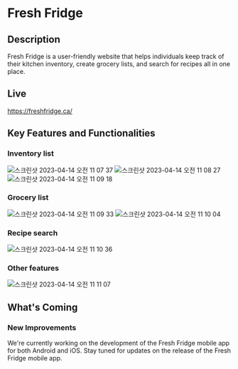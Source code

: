 # Fresh Fridge

## Description

Fresh Fridge is a user-friendly website that helps individuals keep track of their kitchen inventory, create grocery lists, and search for recipes all in one place. 

## Live

https://freshfridge.ca/

## Key Features and Functionalities

### Inventory list

![스크린샷 2023-04-14 오전 11 07 37](https://user-images.githubusercontent.com/59901905/231929672-d6c25487-c467-4622-8216-4605ff3a204b.png)
![스크린샷 2023-04-14 오전 11 08 27](https://user-images.githubusercontent.com/59901905/231929736-374ad83f-c6f4-4d17-8b32-f4276563ddb7.png)
![스크린샷 2023-04-14 오전 11 09 18](https://user-images.githubusercontent.com/59901905/231929747-0bdb1e6d-4269-4d76-81a5-1fbff5fd2a74.png)



### Grocery list

![스크린샷 2023-04-14 오전 11 09 33](https://user-images.githubusercontent.com/59901905/231929766-72669d61-d045-4934-aeea-ce8252d1aabd.png)
![스크린샷 2023-04-14 오전 11 10 04](https://user-images.githubusercontent.com/59901905/231929769-70a8c96d-cf74-460c-af72-b7960388279c.png)



### Recipe search

![스크린샷 2023-04-14 오전 11 10 36](https://user-images.githubusercontent.com/59901905/231929786-be0900bb-67ed-404c-a2cb-bb4d546e9f25.png)


### Other features

![스크린샷 2023-04-14 오전 11 11 07](https://user-images.githubusercontent.com/59901905/231929801-afff0b9e-8ab2-4d71-91d9-1cec92f791ad.png)




## What's Coming

### New Improvements

We're currently working on the development of the Fresh Fridge mobile app for both Android and iOS. Stay tuned for updates on the release of the Fresh Fridge mobile app.
